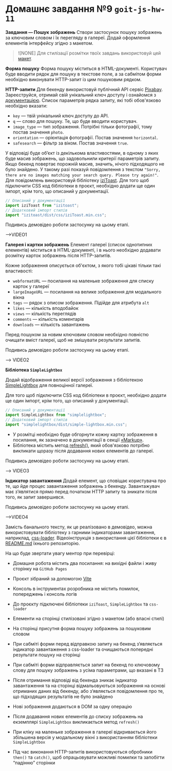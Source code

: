 # Домашнє завдання №9 `goit-js-hw-11`
**Завдання — Пошук зображень**
Створи застосунок пошуку зображень за ключовим словом і їх перегляду в галереї. Додай оформлення елементів інтерфейсу згідно з макетом.
> ![NONE] Для стилізації розмітки твоїх завдань використовуй цей [макет](https://www.figma.com/file/m8k9NQV7qZrtYDCvxfD68B/%D0%94%D0%97-JavaScript?type=design&node-id=3-1009&mode=design&t=dlqlIkQPBFcSmsOZ-0).

**Форма пошуку**
Форма пошуку міститься в HTML-документі. Користувач буде вводити рядок для пошуку в текстове поле, а за сабмітом форми необхідно виконувати HTTP-запит із цим пошуковим рядком.

**HTTP-запити**
Для бекенду використовуй публічний API сервіс [Pixabay](https://pixabay.com/api/docs/). Зареєструйся, отримай свій унікальний ключ доступу і ознайомся з [документацією](https://pixabay.com/api/docs/#api_search_images).
Список параметрів рядка запиту, які тобі обов'язково необхідно вказати:
- `key` — твій унікальний ключ доступу до API.
- `q` — слово для пошуку. Те, що буде вводити користувач.
- `image_type` — тип зображення. Потрібні тільки фотографії, тому постав значення `photo`.
- `orientation` — орієнтація фотографії. Постав значення `horizontal`.
- `safesearch` — фільтр за віком. Постав значення `true`.

У відповіді буде об’єкт із декількома властивостями, в одному з яких буде масив зображень, що задовольнили критерії параметрів запиту.
Якщо бекенд повертає порожній масив, значить, нічого підходящого не було знайдено. У такому разі показуй повідомлення з текстом `"Sorry, there are no images matching your search query. Please try again!"`. Для повідомлень використовуй бібліотеку [iziToast](https://izitoast.marcelodolza.com/).
Для того щоб підключити CSS код бібліотеки в проєкт, необхідно додати ще один імпорт, крім того, що описаний у документації.
```js
// Описаний у документації
import iziToast from "izitoast";
// Додатковий імпорт стилів
import "izitoast/dist/css/iziToast.min.css";
```
Подивись демовідео роботи застосунку на цьому етапі.

-->VIDEO1

**Галерея і картки зображень**
Елемент галереї (список однотипних елементів) міститься в HTML-документі, і в нього необхідно додавати розмітку карток зображень після HTTP-запитів.

Кожне зображення описується об'єктом, з якого тобі цікаві тільки такі властивості:
- `webformatURL` — посилання на маленьке зображення для списку карток у галереї
- `largeImageURL` — посилання на велике зображення для модального вікна
- `tags` — рядок з описом зображення. Підійде для атрибута `alt`
- `likes` — кількість вподобайок
- `views` — кількість переглядів
- `comments` — кількість коментарів
- `downloads` — кількість завантажень

Перед пошуком за новим ключовим словом необхідно повністю очищати вміст галереї, щоб не змішувати результати запитів.

Подивись демовідео роботи застосунку на цьому етапі.

--> VIDEO2

**Бібліотека `SimpleLightbox`**

Додай відображення великої версії зображення з бібліотекою [SimpleLightbox](https://simplelightbox.com/) для повноцінної галереї.

Для того щоб підключити CSS код бібліотеки в проєкт, необхідно додати ще один імпорт, крім того, що описаний у документації.
```js
// Описаний у документації
import SimpleLightbox from "simplelightbox";
// Додатковий імпорт стилів
import "simplelightbox/dist/simple-lightbox.min.css";
```
- У розмітці необхідно буде обгорнути кожну картку зображення в посилання, як зазначено в документації в секції [«Markup»](https://github.com/andreknieriem/simplelightbox#markup).
- Бібліотека містить метод [refresh()](https://github.com/andreknieriem/simplelightbox#public-methods), який обов'язково потрібно викликати щоразу після додавання нових елементів до галереї.

Подивись демовідео роботи застосунку на цьому етапі.

--> VIDEO3

**Індикатор завантаження**
Додай елемент, що сповіщає користувача про те, що йде процес завантаження зображень з бекенду. Завантажувач має з’являтися прямо перед початком HTTP запиту та зникати після того, як запит завершився.



Подивись демовідео роботи застосунку на цьому етапі.

-->VIDEO4

Замість банального тексту, як це реалізовано в демовідео, можна використовувати бібліотеку з гарними індикаторами завантаження, наприклад, [css-loader](https://github.com/vineethtrv/css-loader). Відеоінструкція з використання цієї бібліотеки є в [README.md](https://github.com/vineethtrv/css-loader/blob/master/README.md) їхнього репозиторію.

На що буде звертати увагу ментор при перевірці:
- Домашня робота містить два посилання: на вихідні файли і живу сторінку на `GitHub Pages`

- Проєкт зібраний за допомогою [Vite](https://vitejs.dev/)
- Консоль в інструментах розробника не містить помилок, попереджень і консоль логів
- До проєкту підключені бібліотеки `iziToast`, `SimpleLightbox` та `css-loader`
- Елементи на сторінці стилізовані згідно з макетом (або власні стилі)
- На сторінці присутня форма пошуку зображень за пошуковим словом
- При сабміті форми перед відправкою запиту на бекенд з’являється індикатор завантаження з css-loader та очищаються попередні результати пошуку на сторінці
- При сабміті форми відправляється запит на бекенд по ключовому слову для пошуку зображень з усіма параметрами, що вказані в ТЗ
- Після отримання відповіді від бекенда зникає індикатор завантаження та на сторінці відмальовуються зображення на основі отриманих даних від бекенду, або з’являється повідомлення про те, що підходящих результатів не було знайдено
- Нові зображення додаються в DOM за одну операцію
- Після додавання нових елементів до списку зображень на екземплярі `SimpleLightbox` викликається метод `refresh()`
- При кліку на маленьке зображення в галереї відкривається його збільшена версія у модальному вікні з використанням бібліотеки `SimpleLightbox`
- Під час виконання HTTP-запитів використовуються обробники `then()` та `catch()`, щоб опрацьовувати можливі помилки та запобігти “падінню” сторінки
